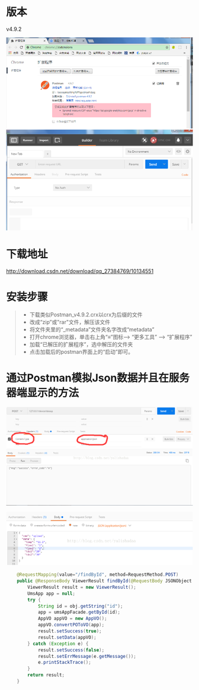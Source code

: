 # 版本
v4.9.2

![image](https://github.com/csy512889371/reactLearn/blob/master/img/tools/postman1.png)
![image](https://github.com/csy512889371/reactLearn/blob/master/img/tools/postman2.png)
# 下载地址

http://download.csdn.net/download/qq_27384769/10134551

# 安装步骤

>* 下载类似Postman_v4.9.2.crx以crx为后缀的文件
>* 改成“zip”或"rar"文件，解压该文件
>* 将文件夹里的“_metadata”文件夹名字改成“metadata”
>* 打开chrome浏览器，单击右上角“≡”图标--> “更多工具” --> “扩展程序”
>* 加载“已解压的扩展程序”，选中解压的文件夹
>* 点击加载后的postman界面上的“启动”即可。

# 通过Postman模拟Json数据并且在服务器端显示的方法

![image](https://github.com/csy512889371/reactLearn/blob/master/img/tools/postmanuse1.png)

![image](https://github.com/csy512889371/reactLearn/blob/master/img/tools/postmanuse2.png)

```java
	@RequestMapping(value="/findById", method=RequestMethod.POST)
	public @ResponseBody ViewerResult findById(@RequestBody JSONObject obj){
		ViewerResult result = new ViewerResult();
		UmsApp app = null;
		try {
			String id = obj.getString("id");
			app = umsAppFacade.getById(id);
			AppVO appVO = new AppVO();
			appVO.convertPOToVO(app);
			result.setSuccess(true);
			result.setData(appVO);
		} catch (Exception e) {
			result.setSuccess(false);
			result.setErrMessage(e.getMessage());
			e.printStackTrace();
		}
		return result;
	}
```


